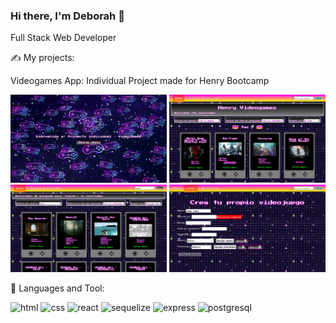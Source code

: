 ### Hi there, I'm Deborah 👋

Full Stack Web Developer

✍️ My projects:

Videogames App: Individual Project made for Henry Bootcamp
<p align="left">
  <img
    src="https://github.com/deborahKollman/deborahKollman/blob/main/landing.png"
    alt="Landing page"
    style="width:250px" />
  <img
    src="https://github.com/deborahKollman/deborahKollman/blob/main/home.png"
    alt="Home page"
    style="width:250px" /> 
  <img
    src="https://github.com/deborahKollman/deborahKollman/blob/main/search.png"
    alt="Search and filter"
    style="width:250px" />
  <img
    src="https://github.com/deborahKollman/deborahKollman/blob/main/create.png"
    alt="Creation page"
    style="width:250px" />
</p>
  
📖 Languages and Tool: 


<p align="left">
  <img src="https://cdn.icon-icons.com/icons2/2107/PNG/128/file_type_html_icon_130541.png" alt="html"/>
  <img src="https://cdn.icon-icons.com/icons2/2790/PNG/128/css_filetype_icon_177544.png" alt="css"/>
  <img src="https://cdn.icon-icons.com/icons2/2415/PNG/128/react_original_wordmark_logo_icon_146375.png" alt="react"/>
  <img src="https://cdn.icon-icons.com/icons2/2415/PNG/128/sequelize_original_wordmark_logo_icon_146349.png" alt="sequelize"/>
  <img src"https://cdn.icon-icons.com/icons2/2415/PNG/128/express_original_wordmark_logo_icon_146528.png" alt="express"/>
    <img src="https://cdn.icon-icons.com/icons2/2415/PNG/128/postgresql_original_wordmark_logo_icon_146392.png" alt="postgresql"/>
</p>

<!--
**deborahKollman/deborahKollman** is a ✨ _special_ ✨ repository because its `README.md` (this file) appears on your GitHub profile.

Here are some ideas to get you started:

- 🔭 I’m currently working on ...
- 🌱 I’m currently learning ...
- 👯 I’m looking to collaborate on ...
- 🤔 I’m looking for help with ...
- 💬 Ask me about ...
- 📫 How to reach me: ...
- 😄 Pronouns: ...
- ⚡ Fun fact: ...
-->
